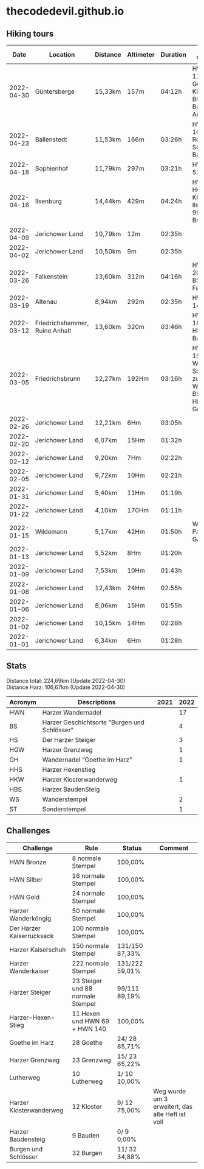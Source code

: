 # thecodedevil.github.io

## Hiking tours
|Date      |Location                      |Distance |Altimeter|Duration|Harzer Wandernadel|
|----------|------------------------------|---------|---------|--------|------------------|
|2022-04-30|Güntersberge                  |15,33km  |157m     |04:12h  |HWN 55, HWN 172, HS 172, BS Güntersburg, BS Kleines Schloss Blankenburg, ST Bundeswehr Ausstellung
|2022-04-23|Ballenstedt                   |11,53km  |166m     |03:26h  |HWN 61, HWN 161, HS 61, BS Roseburg, BS Schloss Ballenstedt
|2022-04-18|Sophienhof                    |11,79km  |297m     |03:21h  |HWN 48, HWN 51, HWN 97
|2022-04-16|Ilsenburg                     |14,44km  |429m     |04:24h  |HWN 4, HWN 5, HGW 4, HKW Kloster Ilsenburg, ST 9941 Borkenkäferpfad
|2022-04-09|Jerichower Land               |10,79km  |12m      |02:35h  |
|2022-04-02|Jerichower Land               |10,50km  |9m       |02:35h  |
|2022-03-26|Falkenstein                   |13,60km  |312m     |04:16h  |HWN 200, HWN 203, HWN 204, BS Burg Falkenstein
|2022-03-19|Altenau                       |8,94km   |292m     |02:35h  |HWN 132, HWN 149, GH 132
|2022-03-12|Friedrichshammer, Ruine Anhalt|13,60km  |320m     |03:46h  |HWN 179, HWN 182, HWN 197, HS 179, BS Burgruine Anhalt
|2022-03-05|Friedrichsbrunn               |12,27km  |192Hm    |03:16h  |HWN 190, HWN 191, HS 191, WS 2021-06 Schutzhütte zum Wanderschuh, BS Erichsburg, Historischer Grenzweg R4
|2022-02-26|Jerichower Land               |12,21km  |6Hm      |03:05h  |
|2022-02-20|Jerichower Land               |6,07km   |15Hm     |01:32h  |
|2022-02-12|Jerichower Land               |9,20km   |7Hm      |02:22h  |
|2022-02-05|Jerichower Land               |9,72km   |10Hm     |02:21h  |
|2022-01-31|Jerichower Land               |5,40km   |11Hm     |01:19h  |
|2022-01-22|Jerichower Land               |4,10km   |170Hm    |01:11h  |
|2022-01-15|Wildemann                     |5,17km   |42Hm     |01:50h  |WS 2021-05 Pavillion Gallenberg
|2022-01-13|Jerichower Land               |5,52km   |8Hm      |01:20h  |
|2022-01-09|Jerichower Land               |7,53km   |10Hm     |01:43h  |
|2022-01-08|Jerichower Land               |12,43km  |24Hm     |02:55h  |
|2022-01-06|Jerichower Land               |8,06km   |15Hm     |01:55h  |
|2022-01-02|Jerichower Land               |10,15km  |14Hm     |02:28h  |
|2022-01-01|Jerichower Land               |6,34km   |6Hm      |01:28h  |

## Stats
Distance total: 224,69km (Update 2022-04-30)  
Distance Harz:  106,67km (Update 2022-04-30)  

|Acronym|Descriptions|2021|2022
|----|------------|----|----
|HWN |Harzer Wandernadel||17
|BS|Harzer Geschichtsorte "Burgen und Schlösser"||4
|HS|Der Harzer Steiger||3
|HGW|Harzer Grenzweg||1
|GH|Wandernadel "Goethe im Harz"||1
|HHS|Harzer Hexenstieg|
|HKW|Harzer Klosterwanderweg||1
|HBS|Harzer BaudenSteig|
|WS|Wanderstempel||2
|ST|Sonderstempel||1

## Challenges
|Challenge                |Rule                              |Status  |Comment
|-------------------------|----------------------------------|--------|-------
|HWN Bronze               |  8 normale Stempel               |100,00%|
|HWN Silber               | 16 normale Stempel               |100,00%|
|HWN Gold                 | 24 normale Stempel               |100,00%|
|Harzer Wanderköngig      | 50 normale Stempel               |100,00%|
|Der Harzer Kaiserrucksack|100 normale Stempel               |100,00%|
|Harzer Kaiserschuh       |150 normale Stempel               |131/150 87,33%|
|Harzer Wanderkaiser      |222 normale Stempel               |131/222 59,01%|
|Harzer Steiger           | 23 Steiger und 88 normale Stempel| 99/111 89,19%|
|Harzer-Hexen-Stieg       | 11 Hexen und HWN 69 + HWN 140    |100,00%|
|Goethe im Harz           | 28 Goethe                        | 24/ 28 85,71%|
|Harzer Grenzweg          | 23 Grenzweg                      | 15/ 23 65,22%|
|Lutherweg                | 10 Lutherweg                     |  1/ 10 10,00%|
|Harzer Klosterwanderweg  | 12 Kloster                       |  9/ 12 75,00%|Weg wurde um 3 erweitert, das alte Heft ist voll
|Harzer Baudensteig       |  9 Bauden                        |  0/  9  0,00%|
|Burgen und Schlösser     | 32 Burgen                        | 11/ 32 34,88%|

